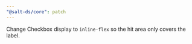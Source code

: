 ```yaml
---
"@salt-ds/core": patch
---
```


Change Checkbox display to `inline-flex` so the hit area only covers the label.
